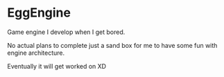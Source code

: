 # EggEngine

Game engine I develop when I get bored. 

No actual plans to complete just a sand box for me to have some fun with engine architecture.

Eventually it will get worked on XD
